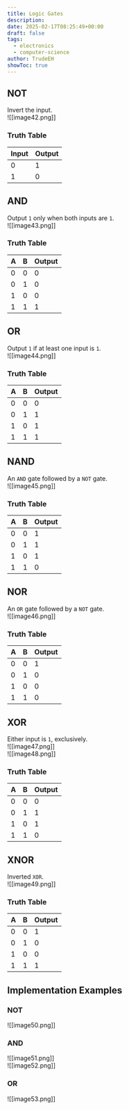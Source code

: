 ```yaml
---
title: Logic Gates
description: 
date: 2025-02-17T08:25:49+00:00
draft: false
tags:
  - electronics
  - computer-science
author: TrudeEH
showToc: true
---
```


## NOT

Invert the input.  
![[image42.png]]

### Truth Table

|**Input**|**Output**|
|---|---|
|0|1|
|1|0|

## AND

Output `1` only when both inputs are `1`.  
![[image43.png]]

### Truth Table

|A|**B**|**Output**|
|---|---|---|
|0|0|0|
|0|1|0|
|1|0|0|
|1|1|1|

## OR

Output `1` if at least one input is `1`.  
![[image44.png]]

### Truth Table

|A|**B**|**Output**|
|---|---|---|
|0|0|0|
|0|1|1|
|1|0|1|
|1|1|1|

## NAND

An `AND` gate followed by a `NOT` gate.  
![[image45.png]]

### Truth Table

|A|**B**|**Output**|
|---|---|---|
|0|0|1|
|0|1|1|
|1|0|1|
|1|1|0|

## NOR

An `OR` gate followed by a `NOT` gate.  
![[image46.png]]

### Truth Table

|A|**B**|**Output**|
|---|---|---|
|0|0|1|
|0|1|0|
|1|0|0|
|1|1|0|

## XOR

Either input is `1`, exclusively.  
![[image47.png]]  
![[image48.png]]

### Truth Table

|A|**B**|**Output**|
|---|---|---|
|0|0|0|
|0|1|1|
|1|0|1|
|1|1|0|

## XNOR

Inverted `XOR`.  
![[image49.png]]

### Truth Table

|A|**B**|**Output**|
|---|---|---|
|0|0|1|
|0|1|0|
|1|0|0|
|1|1|1|

## Implementation Examples

### NOT

![[image50.png]]

### AND

![[image51.png]]  
![[image52.png]]

### OR

![[image53.png]]
